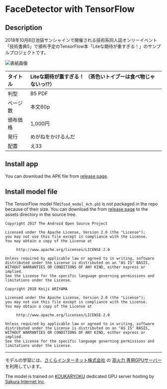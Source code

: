 # FaceDetector with TensorFlow

## Description
2018年10月8日池袋サンシャインで開催される技術系同人誌オンリーイベント「技術書典5」で頒布予定のTensorFlow本「Liteな期待が重すぎる！」のサンプルプロジェクトです。

![表紙画像](https://blog.keiji.io/wp-content/uploads/2018/10/Lite_B5_hyoushi_4mm_1002_86-KB.jpg)

|タイトル|Liteな期待が重すぎる！ （茶色いトイプーは食べ物じゃないっ!?）|
|:---|:---|
|判型|B5 PDF|
|ページ数|本文60p|
|頒布価格|1,000円|
|発行|めがねをかけるんだ|
|配置|え33|

## Install app
You can download the APK file from [release page](https://github.com/keiji/face_detector_with_tensorflow/releases/latest).

## Install model file
The TensorFlow model file(`food_model_4ch.pb`) is not packaged in the repo because of their size.
You can download the from [release page](https://github.com/keiji/face_detector_with_tensorflow/releases/latest) to the assets directory in the source tree.

```
Copyright 2017 The Android Open Source Project

Licensed under the Apache License, Version 2.0 (the "License");
you may not use this file except in compliance with the License.
You may obtain a copy of the License at

     http://www.apache.org/licenses/LICENSE-2.0

Unless required by applicable law or agreed to in writing, software
distributed under the License is distributed on an "AS IS" BASIS,
WITHOUT WARRANTIES OR CONDITIONS OF ANY KIND, either express or implied.
See the License for the specific language governing permissions and
limitations under the License.
```

```
Copyright 2018 Keiji ARIYAMA

Licensed under the Apache License, Version 2.0 (the "License");
you may not use this file except in compliance with the License.
You may obtain a copy of the License at

     http://www.apache.org/licenses/LICENSE-2.0

Unless required by applicable law or agreed to in writing, software
distributed under the License is distributed on an "AS IS" BASIS,
WITHOUT WARRANTIES OR CONDITIONS OF ANY KIND, either express or implied.
See the License for the specific language governing permissions and
limitations under the License.
```

----
モデルの学習には、[さくらインターネット株式会社](https://www.sakura.ad.jp/) の [高火力 専用GPUサーバー](https://www.sakura.ad.jp/koukaryoku/) を利用しています。

The model is trained on [KOUKARYOKU](https://www.sakura.ad.jp/koukaryoku/) dedicated GPU server hosting by [Sakura Internet Inc](https://www.sakura.ad.jp/).
